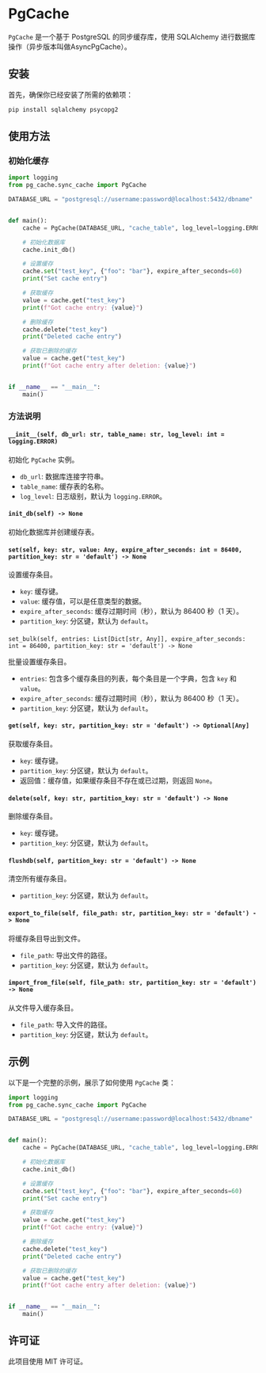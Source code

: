 # PgCache

`PgCache` 是一个基于 PostgreSQL 的同步缓存库，使用 SQLAlchemy 进行数据库操作（异步版本叫做AsyncPgCache）。

## 安装

首先，确保你已经安装了所需的依赖项：

```bash
pip install sqlalchemy psycopg2
```

## 使用方法

### 初始化缓存

```python
import logging
from pg_cache.sync_cache import PgCache

DATABASE_URL = "postgresql://username:password@localhost:5432/dbname"


def main():
    cache = PgCache(DATABASE_URL, "cache_table", log_level=logging.ERROR)

    # 初始化数据库
    cache.init_db()

    # 设置缓存
    cache.set("test_key", {"foo": "bar"}, expire_after_seconds=60)
    print("Set cache entry")

    # 获取缓存
    value = cache.get("test_key")
    print(f"Got cache entry: {value}")

    # 删除缓存
    cache.delete("test_key")
    print("Deleted cache entry")

    # 获取已删除的缓存
    value = cache.get("test_key")
    print(f"Got cache entry after deletion: {value}")


if __name__ == "__main__":
    main()
```

### 方法说明

#### `__init__(self, db_url: str, table_name: str, log_level: int = logging.ERROR)`

初始化 `PgCache` 实例。

- `db_url`: 数据库连接字符串。
- `table_name`: 缓存表的名称。
- `log_level`: 日志级别，默认为 `logging.ERROR`。

#### `init_db(self) -> None`

初始化数据库并创建缓存表。

#### `set(self, key: str, value: Any, expire_after_seconds: int = 86400, partition_key: str = 'default') -> None`

设置缓存条目。

- `key`: 缓存键。
- `value`: 缓存值，可以是任意类型的数据。
- `expire_after_seconds`: 缓存过期时间（秒），默认为 86400 秒（1 天）。
- `partition_key`: 分区键，默认为 `default`。

####
`set_bulk(self, entries: List[Dict[str, Any]], expire_after_seconds: int = 86400, partition_key: str = 'default') -> None`

批量设置缓存条目。

- `entries`: 包含多个缓存条目的列表，每个条目是一个字典，包含 `key` 和 `value`。
- `expire_after_seconds`: 缓存过期时间（秒），默认为 86400 秒（1 天）。
- `partition_key`: 分区键，默认为 `default`。

#### `get(self, key: str, partition_key: str = 'default') -> Optional[Any]`

获取缓存条目。

- `key`: 缓存键。
- `partition_key`: 分区键，默认为 `default`。
- 返回值：缓存值，如果缓存条目不存在或已过期，则返回 `None`。

#### `delete(self, key: str, partition_key: str = 'default') -> None`

删除缓存条目。

- `key`: 缓存键。
- `partition_key`: 分区键，默认为 `default`。

#### `flushdb(self, partition_key: str = 'default') -> None`

清空所有缓存条目。

- `partition_key`: 分区键，默认为 `default`。

#### `export_to_file(self, file_path: str, partition_key: str = 'default') -> None`

将缓存条目导出到文件。

- `file_path`: 导出文件的路径。
- `partition_key`: 分区键，默认为 `default`。

#### `import_from_file(self, file_path: str, partition_key: str = 'default') -> None`

从文件导入缓存条目。

- `file_path`: 导入文件的路径。
- `partition_key`: 分区键，默认为 `default`。

## 示例

以下是一个完整的示例，展示了如何使用 `PgCache` 类：

```python
import logging
from pg_cache.sync_cache import PgCache

DATABASE_URL = "postgresql://username:password@localhost:5432/dbname"


def main():
    cache = PgCache(DATABASE_URL, "cache_table", log_level=logging.ERROR)

    # 初始化数据库
    cache.init_db()

    # 设置缓存
    cache.set("test_key", {"foo": "bar"}, expire_after_seconds=60)
    print("Set cache entry")

    # 获取缓存
    value = cache.get("test_key")
    print(f"Got cache entry: {value}")

    # 删除缓存
    cache.delete("test_key")
    print("Deleted cache entry")

    # 获取已删除的缓存
    value = cache.get("test_key")
    print(f"Got cache entry after deletion: {value}")


if __name__ == "__main__":
    main()
```

## 许可证

此项目使用 MIT 许可证。